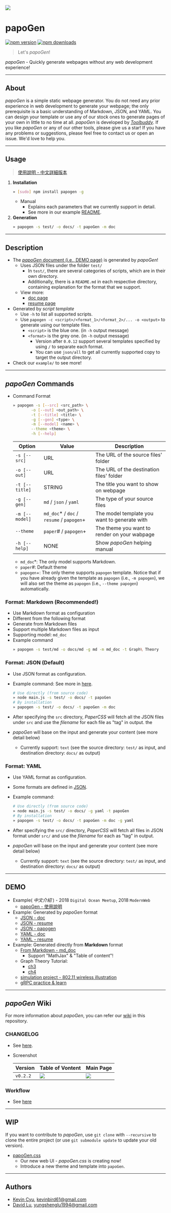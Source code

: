 ![](./design/badge.png)

# papoGen
[![npm version](https://img.shields.io/npm/v/papogen.svg?style=for-the-badge)](https://badge.fury.io/js/papogen)
[![npm downloads](https://img.shields.io/npm/dm/papogen.svg?style=for-the-badge)](https://www.npmjs.com/package/papogen)

> Let's *papoGen*!

*papoGen* - Quickly generate webpages without any web development experience!

---
## About

*papoGen* is a simple static webpage generator. You do not need any prior experience in web development to generate your webpage; the only prerequisite is a basic understanding of Markdown, JSON, and YAML. You can design your template or use any of our stock ones to generate pages of your own in little to no time at all. *papoGen* is developed by [*Toolbuddy*](https://github.com/toolbuddy). If you like *papoGen* or any of our other tools, please give us a star! If you have any problems or suggestions, please feel free to contact us or open an issue. We'd love to help you.

---
## Usage

> [使用說明 - 中文詳細版本](example/)

1. **Installation**
    ```bash
    » [sudo] npm install papogen -g
    ```
    * Manual
        * Explains each parameters that we currently support in detail.
        * See more in our example [README](https://github.com/toolbuddy/papoGen/blob/master/example/README.md).
2. **Generation**
    ```bash
    » papogen -s test/ -o docs/ -t papoGen -m doc
    ```

---
## Description

* The [*papoGen* document (i.e., DEMO page)](https://toolbuddy.github.io/papoGen/) is generated by *papoGen*!
    * Uses JSON files under the folder `test/`
        * In `test/`, there are several categories of scripts, which are in their own directory.
        * Additionally, there is a `README.md` in each respective directory, containing explanation for the format that we support.
    * View more:
        * [doc page](https://toolbuddy.github.io/papoGen/)
        * [resume page](https://toolbuddy.github.io/papoGen/resume)
* Generated by *script template*
    * Use `-h` to list all supported scripts.
    * Use `papogen -c <script>/<format_1>/<format_2>/... -o <output>` to generate using our template files.
        * `<script>` is the blue one. (in `-h` output message)
        * `<format>` is the grey one. (in `-h` output message)
            * Version after `0.0.12` support several templates specified by using `/` to separate each format.
            * You can use `json/all` to get all currently supported copy to target the output directory.
* Check our `example/` to see more!

---
## *papoGen* Commands

* Command Format
	```bash
	» papogen -s [--src] <src_path> \
            -o [--out] <out_path> \
            -t [--title] <title> \
            -g [--gen] <type> \
            -m [--model] <name> \
            --theme <theme> \
	        -h [--help]
	```

    | Option | Value | Description |
    |---|---|---|
    | `-s [--src]` | URL | The URL of the source files' folder |
    | `-o [--out]` | URL | The URL of the destination files' folder |
    | `-t [--title]` | STRING | The title you want to show on webpage |
    | `-g [--gen]` | `md` / `json` / `yaml` | The type of your source files |
    | `-m [--model]` | `md_doc`* / `doc` / `resume` / `papogen`+ | The model template you want to generate with |
    | `--theme` | `paper`# / `papogen`+ | The theme you want to render on your wabpage |
    | `-h [--help]` | NONE | Show *papoGen* helping manual |
    
    * `md_doc`*: The only model supports Markdown.
    * `paper`#: Default theme
    * `papogen`+: The only theme supports `papogen` template. Notice that if you have already given the template as `papogen` (i.e., `-m papogen`), we will also set the theme as `papogen` (i.e., `--theme papogen`) automatically.

### Format: Markdown (Recommended!)

* Use Markdown format as configuration
* Different from the following format
* Generate from Markdown files
* Support multiple Markdown files as input
* Supporting model: `md_doc`
* Example command
    ```bash
    » papogen -s test/md -o docs/md -g md -m md_doc -t Graph\ Theory
    ```

### Format: JSON (Default)

* Use JSON format as configuration.
* Example command: See more in [here](https://github.com/toolbuddy/papoGen/blob/master/test/json/README.md).
    ```bash
    # Use directly (from source code)
    » node main.js -s test/ -o docs/ -t papoGen
    # By installation
    » papogen -s test/ -o docs/ -t papoGen -m doc
    ```

* After specifying the `src` directory, *PaperCSS* will fetch all the JSON files under `src` and use the *filename* for each file as "tag" in output. the
* *papoGen* will base on the input and generate your content (see more detail below)
    * Currently support: `text` (see the source directory: `test/` as input, and destination directory: `docs/` as output)

### Format: YAML

* Use YAML format as configuration.
* Some formats are defined in [JSON](https://github.com/toolbuddy/papoGen/blob/master/test/json/README.md).
* Example command:
    ```bash
    # Use directly (from source code)
    » node main.js -s test/ -o docs/ -g yaml -t papoGen
    # By installation
    » papogen -s test/ -o docs/ -t papoGen -m doc -g yaml
    ```

* After specifying the `src/` directory, *PaperCSS* will fetch all files in JSON format under `src/` and use the *filename* for each as "tag" in output.
* *papoGen* will base on the input and generate your content (see more detail below)
    * Currently support: `text` (see the source directory: `test/` as input, and destination directory: `docs/` as output)

---
## DEMO

* Example( *中文介紹* ) - 2018 `Digital Ocean Meetup`, 2018 `ModernWeb`
   * [papoGen - 使用說明 ](https://github.com/yungshenglu/papoGen-demo)
* Example: Generated by *papoGen* format
   * [JSON - doc](https://toolbuddy.github.io/papoGen/out/doc)
   * [JSON - resume](https://toolbuddy.github.io/papoGen/out/resume/)
   * [JSON - papogen](https://toolbuddy.github.io/papoGen/out/papogen/)
   * [YAML - doc](https://toolbuddy.github.io/papoGen/out/doc)
   * [YAML - resume](https://toolbuddy.github.io/papoGen/out/resume/)
* Example: Generated directly from **Markdown** format
   * [From Markdown - md_doc](https://toolbuddy.github.io/papoGen/out/md/)
       * Support "MathJax" & "Table of content"!
   * Graph Theory Tutorial:
      * [ch3](https://toolbuddy.github.io/Graph-Theory/matching-factor/index.html)
      * [ch4](https://toolbuddy.github.io/Graph-Theory/connectivity-path/)
   * [simulation project - 802.11 wireless illustration](https://kevinbird61.github.io/simulation-wireless-802.11/)
   * [gRPC practice & learn](https://kevinbird61.github.io/grpc-practice/)

---
## *papoGen* Wiki

For more information about *papoGen*, you can refer our [wiki](https://github.com/toolbuddy/papoGen/wiki) in this repository.

### CHANGELOG

* See [here](https://github.com/toolbuddy/papoGen/wiki).
* Screenshot

    | Version | Table of Vontent | Main Page |
    | ------- | ------- | ------- |
    | `v0.2.2` | ![](res/v0.2.2_toc.png) | ![](res/v0.2.2_preview.png) |  

### Workflow

* See [here](https://github.com/toolbuddy/papoGen/wiki)

---
## WIP

If you want to contribute to *papoGen*, use `git clone` with `--recursive` to clone the entire project (or use `git submodule update` to update your old version).

* [papoGen.css](https://github.com/toolbuddy/papoGen.css)
    * Our new web UI - *papoGen.css* is creating now!
    * Introduce a new theme and template into `papoGen`.

---
## Authors

* [Kevin Cyu](https://github.com/kevinbird61), kevinbird61@gmail.com
* [David Lu](https://github.com/yungshenglu), yungshenglu1994@gmail.com
